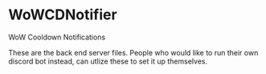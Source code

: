 # WoWCDNotifier
WoW Cooldown Notifications

These are the back end server files.
People who would like to run their own discord bot instead, can utlize these to set it up themselves.
